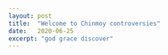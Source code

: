 ```yaml
---
layout: post
title:  "Welcome to Chinmoy controversies"
date:   2020-06-25
excerpt: "god grace discover"
---
```

